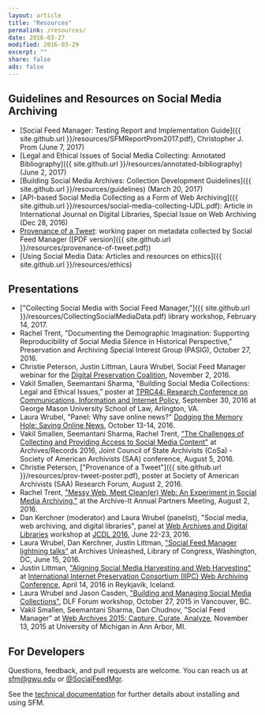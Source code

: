 ```yaml
---
layout: article
title: "Resources"
permalink: /resources/
date: 2016-03-27
modified: 2016-03-29
excerpt: ""
share: false
ads: false
---
```



Guidelines and Resources on Social Media Archiving
--------------------
* [Social Feed Manager: Testing Report and Implementation Guide]({{ site.github.url }}/resources/SFMReportProm2017.pdf), Christopher J. Prom (June 7, 2017)
* [Legal and Ethical Issues of Social Media Collecting: Annotated Bibliography]({{ site.github.url }}/resources/annotated-bibliography) (June 2, 2017)
* [Building Social Media Archives: Collection Development Guidelines]({{ site.github.url }}/resources/guidelines) (March 20, 2017)
* [API-based Social Media Collecting as a Form of Web Archiving]({{ site.github.url }}/resources/social-media-collecting-IJDL.pdf): Article in International Journal on Digital Libraries, Special Issue on Web Archiving (Dec 28, 2016)
* [Provenance of a Tweet](https://scholarspace.library.gwu.edu/files/h128nd689): working paper on metadata collected by Social Feed Manager ([PDF version]({{ site.github.url }}/resources/provenance-of-tweet.pdf))
* [Using Social Media Data: Articles and resources on ethics]({{ site.github.url }}/resources/ethics)

Presentations
--------------------
* ["Collecting Social Media with Social Feed Manager,"]({{ site.github.url }}/resources/CollectingSocialMediaData.pdf) library workshop, February 14, 2017. 
* Rachel Trent, "Documenting the Demographic Imagination: Supporting Reproducibility of Social Media Silence in Historical Perspective," Preservation and Archiving Special Interest Group (PASIG), October 27, 2016.
* Christie Peterson, Justin Littman, Laura Wrubel, Social Feed Manager webinar for the [Digital Preservation Coalition](http://www.dpconline.org/), November 2, 2016.
* Vakil Smallen, Seemantani Sharma, "Building Social Media Collections: Legal and Ethical Issues," poster at [TPRC44: Research Conference on Communications, Information and Internet Policy](http://www.tprcweb.com/), September 30, 2016 at George Mason University School of Law, Arlington, VA.
* Laura Wrubel, "Panel: Why save online news?" [Dodging the Memory Hole: Saving Online News](https://www.rjionline.org/events/dodging-the-memory-hole-2016-saving-online-news), October 13-14, 2016. 
* Vakil Smallen, Seemantani Sharma, Rachel Trent, ["The Challenges of Collecting and Providing Access to Social Media Content"](https://drive.google.com/a/email.gwu.edu/file/d/0BzMejufPhqBaMXBjM21vTUR1QTA/view?usp=sharing) at Archives/Records 2016, Joint Council of State Archivists (CoSa) - Society of American Archivists (SAA) conference, August 5, 2016.
* Christie Peterson, ["Provenance of a Tweet"]({{ site.github.url }}/resources/prov-tweet-poster.pdf), poster at Society of American Archivists (SAA) Research Forum, August 2, 2016.
* Rachel Trent, ["Messy Web, Meet Clean(er) Web: An Experiment in Social Media Archiving,"](http://www.slideshare.net/RachelTrent2/messy-web-meet-cleaner-web-an-experiment-in-social-media-archiving) at the Archive-It Annual Partners Meeting, August 2, 2016.
* Dan Kerchner (moderator) and Laura Wrubel (panelist), "Social media, web archiving, and digital libraries", panel at [Web Archives and Digital Libraries](http://fox.cs.vt.edu/wadl2016.html) workshop at [JCDL 2016](http://www.jcdl2016.org), June 22-23, 2016.
* Laura Wrubel, Dan Kerchner, Justin Littman, ["Social Feed Manager lightning talks"](https://docs.google.com/presentation/d/14LiqnLAKAI6H9t8gttIIzO0KnnFCTSrONML-ZEmuXDc/edit?usp=sharing) at Archives Unleashed, Library of Congress, Washington, DC, June 15, 2016.
* Justin Littman, ["Aligning Social Media Harvesting and Web Harvesting"](https://t.co/Rj8LEbBOp8) at [International Internet Preservation Consortium (IIPC) Web Archiving Conference](http://netpreserve.org/2016-WAC), April 14, 2016 in Reykjavík, Iceland.
* Laura Wrubel and Jason Casden, ["Building and Managing Social Media Collections"](http://www.slideshare.net/casden/building-and-managing-social-media-collections), DLF Forum workshop, October 27, 2015 in Vancouver, BC.
* Vakil Smallen, Seemantani Sharma, Dan Chudnov, "Social Feed Manager" at [Web Archives 2015: Capture, Curate, Analyze](http://www.lib.umich.edu/webarchivesconference), November 13, 2015 at University of Michigan in Ann Arbor, MI. 


For Developers
--------------

Questions, feedback, and pull requests are welcome.  You can reach us at sfm@gwu.edu or [@SocialFeedMgr](http://twitter.com/SocialFeedMgr).

See the [technical documentation](https://sfm.readthedocs.org) for further details about installing and using SFM. 
